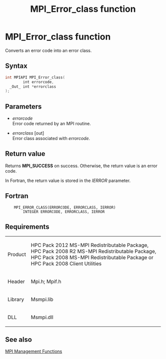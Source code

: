﻿---
title: MPI_Error_class function
TOCTitle: MPI_Error_class function
ms:assetid: 7bdf56d4-dd68-4245-a585-187e3c62723c
ms:mtpsurl: https://msdn.microsoft.com/en-us/library/Dn473299(v=VS.85)
ms:contentKeyID: 59360845
ms.date: 03/28/2018
mtps_version: v=VS.85
f1_keywords:
- MPI_ERROR_CLASS
- mpif/MPI_Error_class
- mpi/MPI_ERROR_CLASS
dev_langs:
- C++
- C
---

# MPI\_Error\_class function

Converts an error code into an error class.

## Syntax

``` c++
int MPIAPI MPI_Error_class(
        int errorcode,
  _Out_ int *errorclass
);
```

## Parameters

  - *errorcode*  
    Error code returned by an MPI routine.

  - *errorclass* \[out\]  
    Error class associated with *errorcode*.

## Return value

Returns **MPI\_SUCCESS** on success. Otherwise, the return value is an error code.

In Fortran, the return value is stored in the *IERROR* parameter.

## Fortran

``` FORTRAN
    MPI_ERROR_CLASS(ERRORCODE, ERRORCLASS, IERROR)
        INTEGER ERRORCODE, ERRORCLASS, IERROR
```

## Requirements

<table>
<colgroup>
<col/>
<col/>
</colgroup>
<tbody>
<tr class="odd">
<td><p>Product</p></td>
<td><p>HPC Pack 2012 MS-MPI Redistributable Package, HPC Pack 2008 R2 MS-MPI Redistributable Package, HPC Pack 2008 MS-MPI Redistributable Package or HPC Pack 2008 Client Utilities</p></td>
</tr>
<tr class="even">
<td><p>Header</p></td>
<td>Mpi.h;
Mpif.h</td>
</tr>
<tr class="odd">
<td><p>Library</p></td>
<td>Msmpi.lib</td>
</tr>
<tr class="even">
<td><p>DLL</p></td>
<td>Msmpi.dll</td>
</tr>
</tbody>
</table>


## See also

[MPI Management Functions](mpi-management-functions.md)


